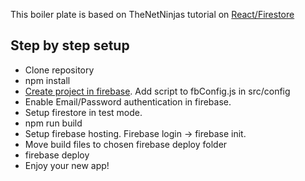 This boiler plate is based on TheNetNinjas tutorial on [React/Firestore](https://www.youtube.com/playlist?list=PL4cUxeGkcC9iWstfXntcj8f-dFZ4UtlN3)

## Step by step setup

- Clone repository
- npm install
- [Create project in firebase](https://console.firebase.google.com/). Add script to fbConfig.js in src/config
- Enable Email/Password authentication in firebase.
- Setup firestore in test mode.
- npm run build
- Setup firebase hosting. Firebase login -> firebase init.
- Move build files to chosen firebase deploy folder
- firebase deploy
- Enjoy your new app!
